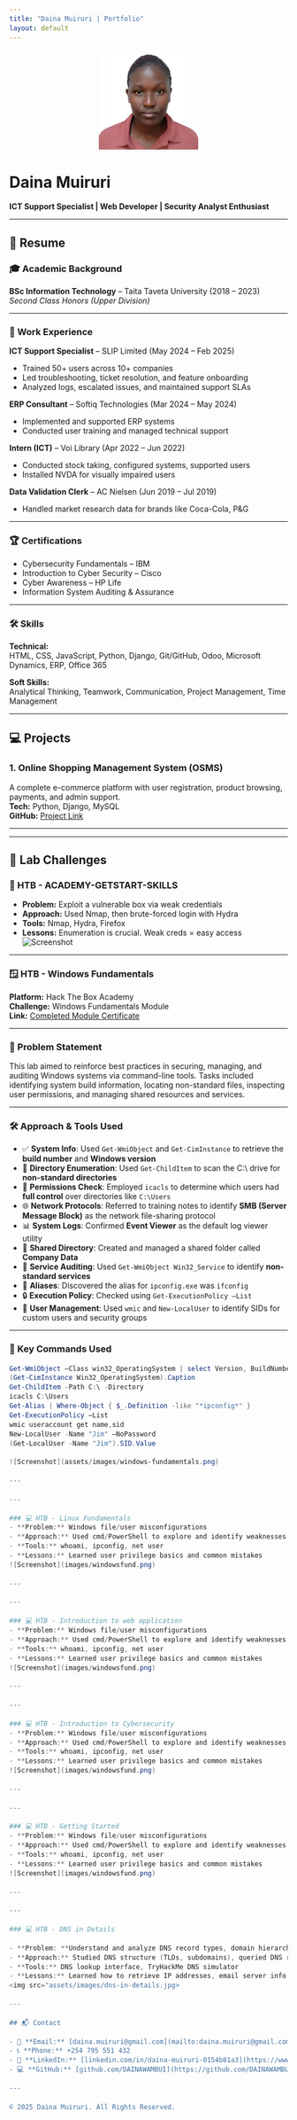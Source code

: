 ```yaml
---
title: "Daina Muiruri | Portfolio"
layout: default
---
```


<p align="center">
  <img src="/assets/images/photo.jpg" alt="Daina Muiruri" width="180">
</p>


# **Daina Muiruri**  
**ICT Support Specialist | Web Developer | Security Analyst Enthusiast**

---

## 📄 Resume

### 🎓 Academic Background
**BSc Information Technology** – Taita Taveta University (2018 – 2023)  
*Second Class Honors (Upper Division)*

---

### 💼 Work Experience

**ICT Support Specialist** – SLIP Limited (May 2024 – Feb 2025)  
- Trained 50+ users across 10+ companies  
- Led troubleshooting, ticket resolution, and feature onboarding  
- Analyzed logs, escalated issues, and maintained support SLAs

**ERP Consultant** – Softiq Technologies (Mar 2024 – May 2024)  
- Implemented and supported ERP systems  
- Conducted user training and managed technical support

**Intern (ICT)** – Voi Library (Apr 2022 – Jun 2022)  
- Conducted stock taking, configured systems, supported users  
- Installed NVDA for visually impaired users

**Data Validation Clerk** – AC Nielsen (Jun 2019 – Jul 2019)  
- Handled market research data for brands like Coca-Cola, P&G

---

### 🏆 Certifications
- Cybersecurity Fundamentals – IBM
- Introduction to Cyber Security – Cisco
- Cyber Awareness – HP Life
- Information System Auditing & Assurance

---

### 🛠️ Skills

**Technical:**  
HTML, CSS, JavaScript, Python, Django, Git/GitHub, Odoo, Microsoft Dynamics, ERP, Office 365

**Soft Skills:**  
Analytical Thinking, Teamwork, Communication, Project Management, Time Management

---

## 💻 Projects

### 1. **Online Shopping Management System (OSMS)**
A complete e-commerce platform with user registration, product browsing, payments, and admin support.  
**Tech:** Python, Django, MySQL  
**GitHub:** [Project Link](https://github.com/DAINAWAMBUI)

---

---

## 🧪 Lab Challenges

### 🔐 HTB - ACADEMY-GETSTART-SKILLS
- **Problem:** Exploit a vulnerable box via weak credentials  
- **Approach:** Used Nmap, then brute-forced login with Hydra  
- **Tools:** Nmap, Hydra, Firefox  
- **Lessons:** Enumeration is crucial. Weak creds = easy access  
![Screenshot](images/getstart.png)

---

### 🪟 HTB - Windows Fundamentals

**Platform:** Hack The Box Academy  
**Challenge:** Windows Fundamentals Module  
**Link:** [Completed Module Certificate](https://academy.hackthebox.com/achievement/1918160/49)

---

### 🧩 Problem Statement

This lab aimed to reinforce best practices in securing, managing, and auditing Windows systems via command-line tools. Tasks included identifying system build information, locating non-standard files, inspecting user permissions, and managing shared resources and services.

---

### 🛠️ Approach & Tools Used

- ✅ **System Info**: Used `Get-WmiObject` and `Get-CimInstance` to retrieve the **build number** and **Windows version**
- 📁 **Directory Enumeration**: Used `Get-ChildItem` to scan the C:\ drive for **non-standard directories**
- 🔐 **Permissions Check**: Employed `icacls` to determine which users had **full control** over directories like `C:\Users`
- 🌐 **Network Protocols**: Referred to training notes to identify **SMB (Server Message Block)** as the network file-sharing protocol
- 📊 **System Logs**: Confirmed **Event Viewer** as the default log viewer utility
- 📂 **Shared Directory**: Created and managed a shared folder called **Company Data**
- 🧪 **Service Auditing**: Used `Get-WmiObject Win32_Service` to identify **non-standard services**
- 🧾 **Aliases**: Discovered the alias for `ipconfig.exe` was `ifconfig`
- 🔒 **Execution Policy**: Checked using `Get-ExecutionPolicy –List`
- 🔐 **User Management**: Used `wmic` and `New-LocalUser` to identify SIDs for custom users and security groups

---

### 🧪 Key Commands Used

```powershell
Get-WmiObject –Class win32_OperatingSystem | select Version, BuildNumber
(Get-CimInstance Win32_OperatingSystem).Caption
Get-ChildItem -Path C:\ -Directory
icacls C:\Users
Get-Alias | Where-Object { $_.Definition -like "*ipconfig*" }
Get-ExecutionPolicy –List
wmic useraccount get name,sid
New-LocalUser -Name "Jim" –NoPassword
(Get-LocalUser -Name "Jim").SID.Value

![Screenshot](assets/images/windows-fundamentals.png)

---

---

### 💻 HTB - Linux Fundamentals
- **Problem:** Windows file/user misconfigurations  
- **Approach:** Used cmd/PowerShell to explore and identify weaknesses  
- **Tools:** whoami, ipconfig, net user  
- **Lessons:** Learned user privilege basics and common mistakes  
![Screenshot](images/windowsfund.png)

---

---

### 💻 HTB - Introduction to web application
- **Problem:** Windows file/user misconfigurations  
- **Approach:** Used cmd/PowerShell to explore and identify weaknesses  
- **Tools:** whoami, ipconfig, net user  
- **Lessons:** Learned user privilege basics and common mistakes  
![Screenshot](images/windowsfund.png)

---

---

### 💻 HTB - Introduction to Cybersecurity
- **Problem:** Windows file/user misconfigurations  
- **Approach:** Used cmd/PowerShell to explore and identify weaknesses  
- **Tools:** whoami, ipconfig, net user  
- **Lessons:** Learned user privilege basics and common mistakes  
![Screenshot](images/windowsfund.png)

---

---

### 💻 HTB - Getting Started
- **Problem:** Windows file/user misconfigurations  
- **Approach:** Used cmd/PowerShell to explore and identify weaknesses  
- **Tools:** whoami, ipconfig, net user  
- **Lessons:** Learned user privilege basics and common mistakes  
![Screenshot](images/windowsfund.png)

---

---

### 💻 HTB - DNS in Details

- **Problem: **Understand and analyze DNS record types, domain hierarchy, and DNS request behaviors
- **Approach:** Studied DNS structure (TLDs, subdomains), queried DNS records (A, AAAA, CNAME, MX, TXT) using practical tools in the TryHackMe lab environment
- **Tools:** DNS lookup interface, TryHackMe DNS simulator
- **Lessons:** Learned how to retrieve IP addresses, email server info, CNAME chains, and domain verification data using DNS queries
<img src="assets/images/dns-in-details.jpg>

---

## 📬 Contact

- 📧 **Email:** [daina.muiruri@gmail.com](mailto:daina.muiruri@gmail.com)  
- 📞 **Phone:** +254 795 551 432  
- 💼 **LinkedIn:** [linkedin.com/in/daina-muiruri-0154b81a3](https://www.linkedin.com/in/daina-muiruri-0154b81a3/)  
- 💻 **GitHub:** [github.com/DAINAWAMBUI](https://github.com/DAINAWAMBUI)

---

© 2025 Daina Muiruri. All Rights Reserved.

